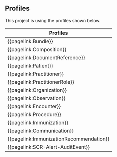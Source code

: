 ## Profiles

This project is using the profiles shown below.

|Profiles|
|--
|{{pagelink:Bundle}}|M|
|{{pagelink:Composition}}|M|
|{{pagelink:DocumentReference}}|M|
|{{pagelink:Patient}}|M|
|{{pagelink:Practitioner}}|M|
|{{pagelink:PractitionerRole}}|M|
|{{pagelink:Organization}}|O|
|{{pagelink:Observation}}|O|
|{{pagelink:Encounter}}|O|
|{{pagelink:Procedure}}|O|
|{{pagelink:Immunization}}|O|
|{{pagelink:Communication}}|O|
|{{pagelink:ImmunizationRecommendation}}|O|
|{{pagelink:SCR-Alert-AuditEvent}}|M|